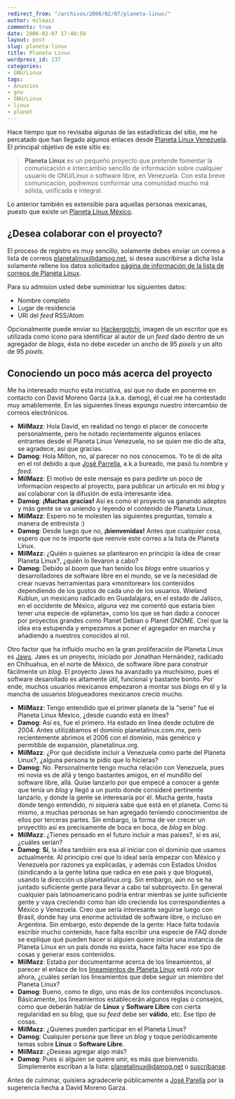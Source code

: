 ```yaml
---
redirect_from: "/archivos/2006/02/07/planeta-linux/"
author: milmazz
comments: true
date: 2006-02-07 17:40:59
layout: post
slug: planeta-linux
title: Planeta Linux
wordpress_id: 137
categories:
- GNU/Linux
tags:
- Anuncios
- gnu
- GNU/Linux
- linux
- planet
---
```


Hace tiempo que no revisaba algunas de las estadísticas del sitio, me he percatado que han llegado algunos enlaces desde [Planeta Linux Venezuela](http://planetalinux.org/ve). El principal objetivo de este sitio es:

> **Planeta Linux** es un pequeño proyecto que pretende fomentar la comunicación e intercambio sencillo de información sobre cualquier usuario de GNU/Linux o software libre, en Venezuela. Con esta breve comunicación, podremos conformar una comunidad mucho má sólida, unificada e integral.

Lo anterior también es extensible para aquellas personas mexicanas, puesto que existe un [Planeta Linux México](http://planetalinux.org/mx).

## ¿Desea colaborar con el proyecto?

El proceso de registro es muy sencillo, solamente debes enviar un correo a lista de correos [planetalinux@damog.net](mailto:planetalinux@damog.net), si desea suscribirse a dicha lista solamente rellene los datos solicitados [página de información de la lista de correos de Planeta Linux](http://damog.net/mailman/listinfo/planetalinux_damog.net).

Para su admision usted debe suministrar los siguientes datos:

  * Nombre completo
  * Lugar de residencia
  * URI del _feed_ RSS/Atom

Opcionalmente puede enviar su [Hackergotchi](http://en.wikipedia.org/wiki/Hackergotchi), imagen de un escritor que es utilizada como ícono para identificar al autor de un _feed_ dado dentro de un agregador de _blogs_, ésta no debe exceder un ancho de 95 _pixels_ y un alto de 95 _pixels_.

## Conociendo un poco más acerca del proyecto

Me ha interesado mucho esta iniciativa, así que no dude en ponerme en contacto con David Moreno Garza (a.k.a. damog), él cual me ha contestado muy amablemente. En las siguientes líneas expongo nuestro intercambio de correos electrónicos.

 * __MilMazz__: Hola David, en realidad no tengo el placer de conocerte personalmente, pero he notado recientemente algunos enlaces entrantes desde el Planeta Linux Venezuela, no se quien me dio de alta, se agradece, así que gracias.
 * __Damog__: Hola Milton, no, al parecer no nos conocemos. Yo te di de alta en el rol debido a que [José Parrella](http://bureado.unplug.org.ve/), a.k.a bureado, me pasó tu nombre y _feed_.
 * __MilMazz__: El motivo de este mensaje es para pedirte un poco de informacion respecto al proyecto, para publicar un artículo en mi _blog_ y así colaborar con la difusión de esta interesante idea.
 * __Damog__: **¡Muchas gracias!** Así es como el proyecto va ganando adeptos y más gente se va uniendo y leyendo el contenido de Planeta Linux.
 * __MilMazz__: Espero no te molesten las siguientes preguntas, tomalo a manera de entrevista :)
 * __Damog__: Desde luego que no, **¡bienvenidas!** Antes que cualquier cosa, espero que no te importe que reenvíe este correo a la lista de Planeta Linux.
 * __MilMazz__: ¿Quién o quienes se plantearon en principio la idea de crear Planeta Linux?, ¿quién lo llevaron a cabo?
 * __Damog__: Debido al _boom_ que han tenido los _blogs_ entre usuarios y desarrolladores de software libre en el mundo, se ve la necesidad de crear nuevas herramientas para «monitorear» los contenidos dependiendo de los gustos de cada uno de los usuarios. Wieland Kublun, un mexicano radicado en Guadalajara, en el estado de Jalisco, en el occidente de México, alguna vez me comentó que estaría bien tener una especie de «planeta», como los que se han dado a conocer por proyectos grandes como Planet Debian o Planet GNOME. Creí que la idea era estupenda y empezamos a poner el agregador en marcha y añadiendo a nuestros conocidos al rol.

  Otro factor que ha influído mucho en la gran proliferación de Planeta Linux es [Jaws](http://www.jaws-project.com). Jaws es un proyecto, iniciado por Jonathan Hernández, radicado en Chihuahua, en el norte de México, de software libre para construir fácilmente un _blog_. El proyecto Jaws ha avanzado ya muchísimo, pues el software desarollado es altamente útil, funcional y bastante bonito. Por ende, muchos usuarios mexicanos empezaron a montar sus _blogs_ en él y la mancha de usuarios blogueadores mexicanos creció mucho.
 * __MilMazz__: Tengo entendido que el primer planeta de la "serie" fue el Planeta Linux Mexico, ¿desde cuando está en línea?
 * __Damog__: Así es, fue el primero. Ha estado en línea desde octubre de 2004. Antes utilizábamos el dominio planetalinux.com.mx, pero recientemente abrimos el 2006 con el dominio, más genérico y permitible de expansión, planetalinux.org.
 * __MilMazz__: ¿Por qué decidiste incluir a Venezuela como parte del Planeta Linux?, ¿alguna persona te pidio que lo hicieras?
 * __Damog__: No. Personalmente tengo mucha relación con Venezuela, pues mi novia es de allá y tengo bastantes amigos, en el mundillo del software libre, allá. Quise lanzarlo por que empecé a conocer a gente que tenía un _blog_ y llegó a un punto donde consideré pertinente lanzarlo, y donde la gente se interesaría por él. Mucha gente, hasta donde tengo entendido, ni siquiera sabe que está en el planeta. Como tú mismo, a muchas personas se han agregado teniendo conocimientos de ellos por terceras partes. Sin embargo, la forma de ver crecer un proyectito así es precisamente de boca en boca, de _blog_ en _blog_.
 * __MilMazz__: ¿Tienes pensado en el futuro incluir a mas paises?, si es así, ¿cuáles serían?
 * __Damog__: **Sí**, la idea también era esa al iniciar con el dominio que usamos actualmente. Al principio creí que lo ideal sería empezar con México y Venezuela por razones ya explicadas, y además con Estados Unidos (sindicando a la gente latina que radica en ese país y que bloguea), usando la dirección us.planetalinux.org. Sin embargo, aún no se ha juntado suficiente gente para llevar a cabo tal subproyecto. En general cualquier país latinoamericano podría entrar mientras se junte suficiente gente y vaya creciendo como han ido creciendo los correspondientes a México y Venezuela. Creo que sería interesante seguirse luego con Brasil, donde hay una enorme actividad de software libre, o incluso en Argentina. Sin embargo, esto depende de la gente: Hace falta todavía escribir mucho contenido, hace falta escribir una especie de FAQ donde se explique qué pueden hacer si alguien quiere iniciar una instancia de Planeta Linux en un país donde no exista, hace falta hacer ese tipo de cosas y generar esos contenidos.
 * __MilMazz__: Estaba por documentarme acerca de los lineamientos, al parecer el enlace de los [lineamientos de Planeta Linux](http://www.planetalinux.org/lineamientos.html) está _roto_ por ahora, ¿cuáles serían los lineamientos que debe seguir un miembro del Planeta Linux?
 * __Damog__: Bueno, como te digo, uno más de los contenidos inconclusos. Básicamente, los lineamientos establecerán algunos reglas o consejos, como que deberán hablar de **Linux** y **Software Libre** con cierta regularidad en su _blog_, que su _feed_ debe ser **válido**, etc. Ese tipo de cosas.
 * __MilMazz__: ¿Quienes pueden participar en el Planeta Linux?
 * __Damog__: Cualquier persona que lleve un _blog_ y toque periódicamente temas sobre **Linux** o **Software Libre**.
 * __MilMazz__: ¿Deseas agregar algo más?
 * __Damog__: Pues si alguien se quiere unir, es más que bienvenido. Simplemente escriban a la lista: [planetalinux@damog.net](mailto:planetalinux@damog.net) o [suscríbanse](http://damog.net/mailman/listinfo/planetalinux_damog.net).

Antes de culminar, quisiera agradecerle públicamente a [José Parella](http://bureado.unplug.org.ve/) por la sugerencia hecha a David Moreno Garza.
